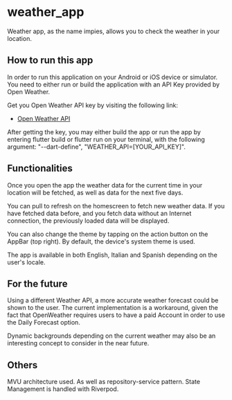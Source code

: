 # weather_app

Weather app, as the name impies, allows you to check the weather in your location.

## How to run this app

In order to run this application on your Android or iOS device or simulator. You need to either run or build the application with an API Key provided by Open Weather. 

Get you Open Weather API key by visiting the following link:

- [Open Weather API](https://openweathermap.org/price)

After getting the key, you may either build the app or run the app by entering flutter build or flutter run on your terminal, with the following argument: "--dart-define", "WEATHER_API=[YOUR_API_KEY]". 

## Functionalities

Once you open the app the weather data for the current time in your location will be fetched, as well as data for the next five days. 

You can pull to refresh on the homescreen to fetch new weather data. If you have fetched data before, and you fetch data without an Internet connection, the previously loaded data will be displayed.

You can also change the theme by tapping on the action button on the AppBar (top right). By default, the device's system theme is used. 

The app is available in both English, Italian and Spanish depending on the user's locale. 

## For the future

Using a different Weather API, a more accurate weather forecast could be shown to the user. The current implementation is a workaround, given the fact that OpenWeather requires users to have a paid Account in order to use the Daily Forecast option. 

Dynamic backgrounds depending on the current weather may also be an interesting concept to consider in the near future.

## Others

MVU architecture used. As well as repository-service pattern. State Management is handled with Riverpod.